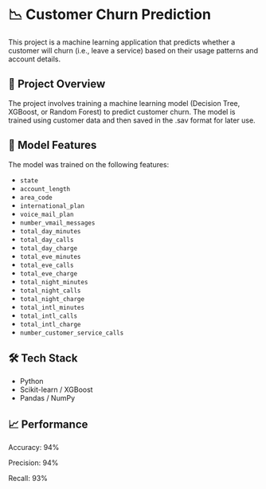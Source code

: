 # 📉 Customer Churn Prediction

This project is a machine learning application that predicts whether a customer will churn (i.e., leave a service) based on their usage patterns and account details.

## 🚀 Project Overview

The project involves training a machine learning model (Decision Tree, XGBoost, or Random Forest) to predict customer churn. The model is trained using customer data and then saved in the .sav format for later use.

## 🧠 Model Features

The model was trained on the following features:

- `state`
- `account_length`
- `area_code`
- `international_plan`
- `voice_mail_plan`
- `number_vmail_messages`
- `total_day_minutes`
- `total_day_calls`
- `total_day_charge`
- `total_eve_minutes`
- `total_eve_calls`
- `total_eve_charge`
- `total_night_minutes`
- `total_night_calls`
- `total_night_charge`
- `total_intl_minutes`
- `total_intl_calls`
- `total_intl_charge`
- `number_customer_service_calls`

## 🛠 Tech Stack

- Python
- Scikit-learn / XGBoost
- Pandas / NumPy

## 📈 Performance

Accuracy: 94%

Precision: 94%

Recall: 93%
